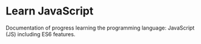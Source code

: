 # Learn JavaScript

Documentation of progress learning the programming language: JavaScript (JS) including ES6 features.

